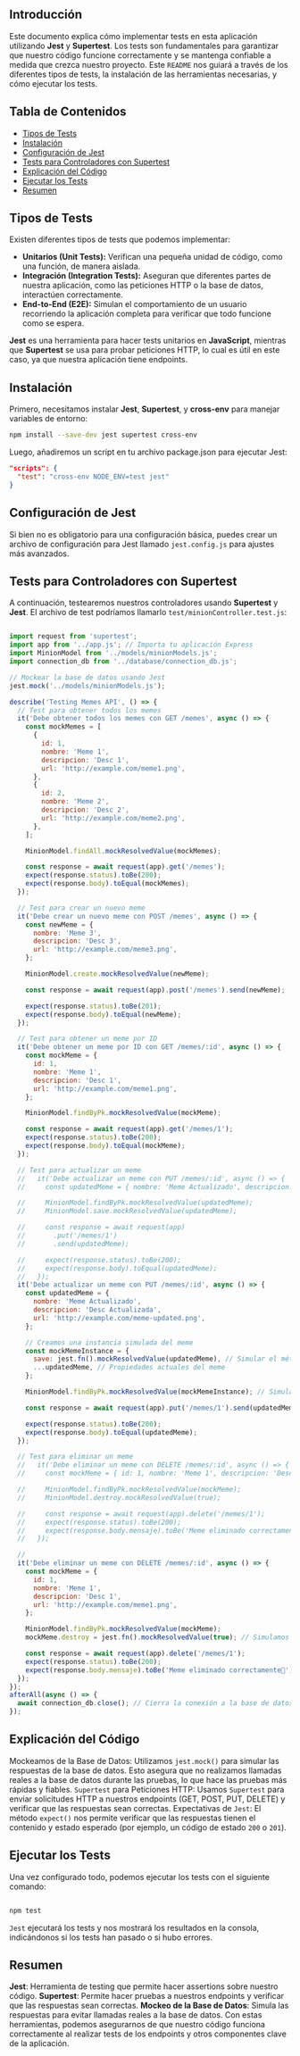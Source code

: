 

## Introducción

Este documento explica cómo implementar tests en esta aplicación utilizando **Jest** y **Supertest**. Los tests son fundamentales para garantizar que nuestro código funcione correctamente y se mantenga confiable a medida que crezca nuestro proyecto. Este `README` nos guiará a través de los diferentes tipos de tests, la instalación de las herramientas necesarias, y cómo ejecutar los tests.

## Tabla de Contenidos

- [Tipos de Tests](#tipos-de-tests)
- [Instalación](#instalación)
- [Configuración de Jest](#configuración-de-jest)
- [Tests para Controladores con Supertest](#tests-para-controladores-con-supertest)
- [Explicación del Código](#explicación-del-código)
- [Ejecutar los Tests](#ejecutar-los-tests)
- [Resumen](#resumen)

## Tipos de Tests

Existen diferentes tipos de tests que podemos implementar:

- **Unitarios (Unit Tests):** Verifican una pequeña unidad de código, como una función, de manera aislada.
- **Integración (Integration Tests):** Aseguran que diferentes partes de nuestra aplicación, como las peticiones HTTP o la base de datos, interactúen correctamente.
- **End-to-End (E2E):** Simulan el comportamiento de un usuario recorriendo la aplicación completa para verificar que todo funcione como se espera.

**Jest** es una herramienta para hacer tests unitarios en **JavaScript**, mientras que **Supertest** se usa para probar peticiones HTTP, lo cual es útil en este caso, ya que nuestra aplicación tiene endpoints.

## Instalación

Primero, necesitamos instalar **Jest**, **Supertest**, y **cross-env** para manejar variables de entorno:

```bash
npm install --save-dev jest supertest cross-env

```

Luego, añadiremos un script en tu archivo package.json para ejecutar Jest:

```json
"scripts": {
  "test": "cross-env NODE_ENV=test jest"
}
```
## Configuración de Jest
Si bien no es obligatorio para una configuración básica, puedes crear un archivo de configuración para Jest llamado `jest.config.js` para ajustes más avanzados.

## Tests para Controladores con Supertest
A continuación, testearemos nuestros controladores usando **Supertest** y **Jest**. El archivo de test podríamos llamarlo `test/minionController.test.js`:

```javascript

import request from 'supertest';
import app from '../app.js'; // Importa tu aplicación Express
import MinionModel from '../models/minionModels.js';
import connection_db from '../database/connection_db.js';

// Mockear la base de datos usando Jest
jest.mock('../models/minionModels.js');

describe('Testing Memes API', () => {
  // Test para obtener todos los memes
  it('Debe obtener todos los memes con GET /memes', async () => {
    const mockMemes = [
      {
        id: 1,
        nombre: 'Meme 1',
        descripcion: 'Desc 1',
        url: 'http://example.com/meme1.png',
      },
      {
        id: 2,
        nombre: 'Meme 2',
        descripcion: 'Desc 2',
        url: 'http://example.com/meme2.png',
      },
    ];

    MinionModel.findAll.mockResolvedValue(mockMemes);

    const response = await request(app).get('/memes');
    expect(response.status).toBe(200);
    expect(response.body).toEqual(mockMemes);
  });

  // Test para crear un nuevo meme
  it('Debe crear un nuevo meme con POST /memes', async () => {
    const newMeme = {
      nombre: 'Meme 3',
      descripcion: 'Desc 3',
      url: 'http://example.com/meme3.png',
    };

    MinionModel.create.mockResolvedValue(newMeme);

    const response = await request(app).post('/memes').send(newMeme);

    expect(response.status).toBe(201);
    expect(response.body).toEqual(newMeme);
  });

  // Test para obtener un meme por ID
  it('Debe obtener un meme por ID con GET /memes/:id', async () => {
    const mockMeme = {
      id: 1,
      nombre: 'Meme 1',
      descripcion: 'Desc 1',
      url: 'http://example.com/meme1.png',
    };

    MinionModel.findByPk.mockResolvedValue(mockMeme);

    const response = await request(app).get('/memes/1');
    expect(response.status).toBe(200);
    expect(response.body).toEqual(mockMeme);
  });

  // Test para actualizar un meme
  //   it('Debe actualizar un meme con PUT /memes/:id', async () => {
  //     const updatedMeme = { nombre: 'Meme Actualizado', descripcion: 'Desc Actualizada', url: 'http://example.com/meme-updated.png' };

  //     MinionModel.findByPk.mockResolvedValue(updatedMeme);
  //     MinionModel.save.mockResolvedValue(updatedMeme);

  //     const response = await request(app)
  //       .put('/memes/1')
  //       .send(updatedMeme);

  //     expect(response.status).toBe(200);
  //     expect(response.body).toEqual(updatedMeme);
  //   });
  it('Debe actualizar un meme con PUT /memes/:id', async () => {
    const updatedMeme = {
      nombre: 'Meme Actualizado',
      descripcion: 'Desc Actualizada',
      url: 'http://example.com/meme-updated.png',
    };

    // Creamos una instancia simulada del meme
    const mockMemeInstance = {
      save: jest.fn().mockResolvedValue(updatedMeme), // Simular el método save en la instancia
      ...updatedMeme, // Propiedades actuales del meme
    };

    MinionModel.findByPk.mockResolvedValue(mockMemeInstance); // Simulamos findByPk para devolver la instancia mockeada

    const response = await request(app).put('/memes/1').send(updatedMeme);

    expect(response.status).toBe(200);
    expect(response.body).toEqual(updatedMeme);
  });

  // Test para eliminar un meme
  //   it('Debe eliminar un meme con DELETE /memes/:id', async () => {
  //     const mockMeme = { id: 1, nombre: 'Meme 1', descripcion: 'Desc 1', url: 'http://example.com/meme1.png' };

  //     MinionModel.findByPk.mockResolvedValue(mockMeme);
  //     MinionModel.destroy.mockResolvedValue(true);

  //     const response = await request(app).delete('/memes/1');
  //     expect(response.status).toBe(200);
  //     expect(response.body.mensaje).toBe('Meme eliminado correctamente🚽');
  //   });

  //
  it('Debe eliminar un meme con DELETE /memes/:id', async () => {
    const mockMeme = {
      id: 1,
      nombre: 'Meme 1',
      descripcion: 'Desc 1',
      url: 'http://example.com/meme1.png',
    };

    MinionModel.findByPk.mockResolvedValue(mockMeme);
    mockMeme.destroy = jest.fn().mockResolvedValue(true); // Simulamos destroy en la instancia del meme

    const response = await request(app).delete('/memes/1');
    expect(response.status).toBe(200);
    expect(response.body.mensaje).toBe('Meme eliminado correctamente🚽');
  });
});
afterAll(async () => {
  await connection_db.close(); // Cierra la conexión a la base de datos después de todos los tests
});


```
## Explicación del Código
Mockeamos de la Base de Datos: Utilizamos `jest.mock()` para simular las respuestas de la base de datos. Esto asegura que no realizamos llamadas reales a la base de datos durante las pruebas, lo que hace las pruebas más rápidas y fiables.
`Supertest` para Peticiones HTTP: Usamos `Supertest` para enviar solicitudes HTTP a nuestros endpoints (GET, POST, PUT, DELETE) y verificar que las respuestas sean correctas.
Expectativas de `Jest`: El método `expect()` nos permite verificar que las respuestas tienen el contenido y estado esperado (por ejemplo, un código de estado `200` o `201`).
## Ejecutar los Tests
Una vez configurado todo, podemos ejecutar los tests con el siguiente comando:

```bash

npm test
```
`Jest` ejecutará los tests y nos mostrará los resultados en la consola, indicándonos si los tests han pasado o si hubo errores.

## Resumen
**Jest**: Herramienta de testing que permite hacer assertions sobre nuestro código.
**Supertest**: Permite hacer pruebas a nuestros endpoints y verificar que las respuestas sean correctas.
**Mockeo de la Base de Datos**: Simula las respuestas para evitar llamadas reales a la base de datos.
Con estas herramientas, podemos asegurarnos de que nuestro código funciona correctamente al realizar tests de los endpoints y otros componentes clave de la aplicación.
